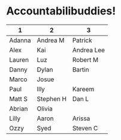 # Accountabilibuddies!

| 1      | 2         | 3          |
|--------|-----------|------------|
| Adanna | Andrea M  | Patrick    |
| Alex   | Kai       | Andrea Lee |
| Lauren | Luz       | Robert M   |
| Danny  | Dylan     | Bartin     |
| Marco  | Josue     |            |
| Paul   | Illy      | Kareem     |
| Matt S | Stephen H | Dan L      |
| Abrian | Olivia    |            |
| Lilly  | Aaron     | Arissa     |
| Ozzy   | Syed      | Steven C   |